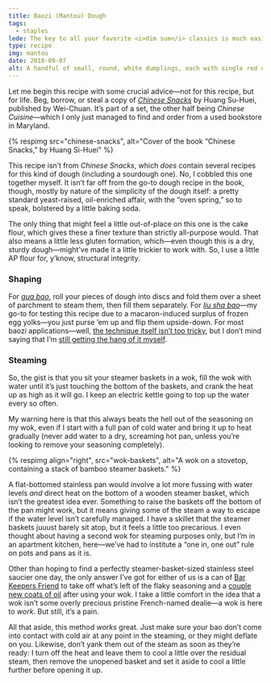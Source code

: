 ```yaml
---
title: Baozi (Mantou) Dough
tags:
  - staples
lede: The key to all your favorite <i>dim sum</i> classics is much easier than you think.
type: recipe
img: mantou
date: 2018-09-07
alt: A handful of small, round, white dumplings, each with single red dot on the top, inside of a bamboo steamer basket.
---
```


Let me begin this recipe with some crucial advice—not for this recipe, but for life. Beg, borrow, or steal a copy of <i>[Chinese Snacks](https://www.cookbookvillage.com/products/wei-chuan-cookbook-chinese-snacks)</i> by Huang Su-Huei, published by Wei-Chuan. It’s part of a set, the other half being <i>Chinese Cuisine</i>—which I only just managed to find and order from a used bookstore in Maryland.

{% respimg 
    src="chinese-snacks", 
    alt="Cover of the book “Chinese Snacks,” by Huang Si-Huei"
%}

This recipe isn’t from <i>Chinese Snacks</i>, which _does_ contain several recipes for this kind of dough (including a sourdough one). No, I cobbled this one together myself. It isn’t far off from the go-to dough recipe in the book, though, mostly by nature of the simplicity of the dough itself: a pretty standard yeast-raised, oil-enriched affair, with the “oven spring,” so to speak, bolstered by a little baking soda.

The only thing that might feel a little out-of-place on this one is the cake flour, which gives these a finer texture than strictly all-purpose would. That also means a little less gluten formation, which—even though this is a dry, sturdy dough—might’ve made it a little trickier to work with. So, I use a little AP flour for, y’know, structural integrity.

### Shaping

For <i>[gua bao](https://en.wikipedia.org/wiki/Gua_bao)</i>, roll your pieces of dough into discs and fold them over a sheet of parchment to steam them, then fill them separately. For <i>[liu sha bao](http://www.bakeforhappykids.com/2014/02/liu-sha-bao-chinese-molten-salted-egg.html)</i>—my go-to for testing this recipe due to a macaron-induced surplus of frozen egg yolks—you just purse ’em up and flip them upside-down. For most baozi applications—well, [the technique itself isn’t too tricky](https://www.youtube.com/watch?v=r-yF13DqcqQ), but I don’t mind saying that I’m [still getting the hang of it myself](https://www.instagram.com/p/BlQlwa4FEvo).

### Steaming

So, the gist is that you sit your steamer baskets in a wok, fill the wok with water until it’s just touching the bottom of the baskets, and crank the heat up as high as it will go. I keep an electric kettle going to top up the water every so often.

My warning here is that this always beats the hell out of the seasoning on my wok, even if I start with a full pan of cold water and bring it up to heat gradually (never add water to a dry, screaming hot pan, unless you’re looking to remove your seasoning completely).

{% respimg 
    align="right",
    src="wok-baskets", 
    alt="A wok on a stovetop, containing a stack of bamboo steamer baskets."
%}

A flat-bottomed stainless pan would involve a lot more fussing with water levels _and_ direct heat on the bottom of a wooden steamer basket, which isn’t the greatest idea ever. Something to raise the baskets off the bottom of the pan might work, but it means giving some of the steam a way to escape if the water level isn’t carefully managed. I have a skillet that the steamer baskets juuust barely sit atop, but it feels a little too precarious. I even thought about having a second wok for steaming purposes only, but I’m in an apartment kitchen, here—we’ve had to institute a “one in, one out” rule on pots and pans as it is.

Other than hoping to find a perfectly steamer-basket-sized stainless steel saucier one day, the only answer I’ve got for either of us is a can of [Bar Keepers Friend](https://amzn.to/2oOTkYj) to take off what’s left of the flaky seasoning and a [couple new coats of oil](/articles/field-review/#the-gritty-details) after using your wok. I take a little comfort in the idea that a wok isn’t some overly precious pristine French-named dealie—a wok is here to _work_. But still, it’s a pain.

All that aside, this method _works_ great. Just make sure your bao don’t come into contact with cold air at any point in the steaming, or they might deflate on you. Likewise, don’t yank them out of the steam as soon as they’re ready: I turn off the heat and leave them to cool a little over the residual steam, then remove the unopened basket and set it aside to cool a little further before opening it up.
